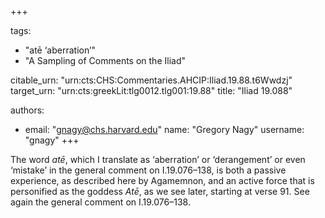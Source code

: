 +++

tags:
- "atē ‘aberration’"
- "A Sampling of Comments on the Iliad"

citable_urn: "urn:cts:CHS:Commentaries.AHCIP:Iliad.19.88.t6Wwdzj"
target_urn: "urn:cts:greekLit:tlg0012.tlg001:19.88"
title: "Iliad 19.088"

authors:
- email: "gnagy@chs.harvard.edu"
  name: "Gregory Nagy"
  username: "gnagy"
+++

<p>The word <em>atē</em>, which I translate as ‘aberration’ or ‘derangement’ or even ‘mistake’ in the general comment on I.19.076–138, is both a passive experience, as described here by Agamemnon, and an active force that is personified as the goddess <em>Atē</em>, as we see later, starting at verse 91. See again the general comment on I.19.076–138.</p>